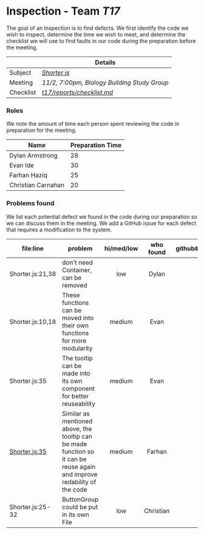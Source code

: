 # Inspection - Team *T17* 

The goal of an Inspection is to find defects.
We first identify the code we wish to inspect, determine the time we wish to meet, and determine the checklist we will use to find faults in our code during the preparation before the meeting.

|  | Details |
| ----- | ----- |
| Subject | [*Shorter.js*](https://github.com/CSU-CS-314-Fall-2021/t17/blob/main/client/src/components/Shorter/Shorter.js) |
| Meeting | *11/2, 7:00pm, Biology Building Study Group* |
| Checklist | [*t17/reports/checklist.md*](https://github.com/CSU-CS-314-Fall-2021/t17/blob/main/reports/checklist.md) |

### Roles

We note the amount of time each person spent reviewing the code in preparation for the meeting.

| Name | Preparation Time |
| ---- | ---- |
| Dylan Armstrong | 28 |
| Evan Ide | 30 |
| Farhan Haziq | 25 |
| Christian Carnahan | 20 |

### Problems found

We list each potential defect we found in the code during our preparation so we can discuss them in the meeting.
We add a GitHub issue for each defect that requires a modification to the system.

| file:line | problem | hi/med/low | who found | github#  |
| --- | --- | :---: | :---: | --- |
| Shorter.js:21,38 | don't need Container, can be removed | low | Dylan |  |
| Shorter.js:10,18 | These functions can be moved into their own functions for more modularity | medium | Evan |
| Shorter.js:35 | The tooltip can be made into its own component for better reuseability | medium | Evan |
| [Shorter.js:35](https://github.com/CSU-CS-314-Fall-2021/t17/blob/e5e7744b686cf2d83a22a3604b28d5c10d47363c/client/src/components/Shorter/Shorter.js#L35) | Similar as mentioned above, the tooltip can be made function so it can be reuse again and improve redability of the code | medium | Farhan |
| Shorter.js:25-32 | ButtonGroup could be put in its own File | low | Christian |

